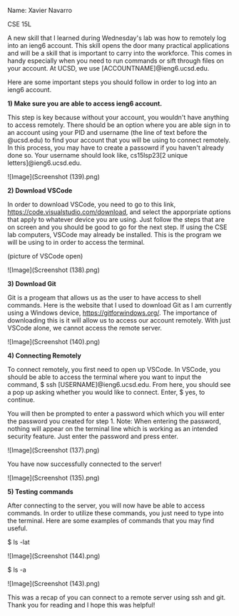Name: Xavier Navarro

CSE 15L

A new skill that I learned during Wednesday's lab was how to remotely log into an ieng6 account. This skill opens the door many practical applications and will be a skill that is important to carry into the workforce. This comes in handy especially when you need to run commands or sift through files on your account. At UCSD, we use [ACCOUNTNAME]@ieng6.ucsd.edu.

Here are some important steps you should follow in order to log into an ieng6 account.

__1) Make sure you are able to access ieng6 account.__

This step is key because without your account, you wouldn't have anything to access remotely. There should be an option where you are able sign in to an account using your PID and username (the line of text before the @ucsd.edu) to find your account that you will be using to connect remotely. In this process, you may have to create a passowrd if you haven't already done so. Your username should look like, cs15lsp23[2 unique letters]@ieng6.ucsd.edu.

![Image](Screenshot (139).png)

__2) Download VSCode__

In order to download VSCode, you need to go to this link, https://code.visualstudio.com/download, and select the apporpriate options that apply to whatever device you are using. Just follow the steps that are on screen and you should be good to go for the next step. If using the CSE lab computers, VSCode may already be installed. This is the program we will be using to in order to access the terminal.

(picture of VSCode open)

![Image](Screenshot (138).png)

__3) Download Git__

Git is a progeam that allows us as the user to have access to shell commands. Here is the website that I used to download Git as I am currently using a Windows device, https://gitforwindows.org/. The importance of downloading this is it will allow us to access our account remotely. With just VSCode alone, we cannot access the remote server.


![Image](Screenshot (140).png)

__4) Connecting Remotely__

To connect remotely, you first need to open up VSCode. In VSCode, you should be able to access the terminal where you want to input the command, $ ssh [USERNAME]@ieng6.ucsd.edu. From here, you should see a pop up asking whether you would like to connect. Enter, $ yes, to continue.

You will then be prompted to enter a password which which you will enter the password you created for step 1. Note: When entering the password, nothing will appear on the terminal line which is working as an intended security feature. Just enter the password and press enter.


![Image](Screenshot (137).png)

You have now successfully connected to the server!

![Image](Screenshot (135).png)

__5) Testing commands__

After connecting to the server, you will now have be able to access commands. In order to utilize these commands, you just need to type into the terminal. Here are some examples of commands that you may find useful.

$ ls -lat

![Image](Screenshot (144).png)

$ ls -a

![Image](Screenshot (143).png)

This was a recap of you can connect to a remote server using ssh and git. Thank you for reading and I hope this was helpful!
